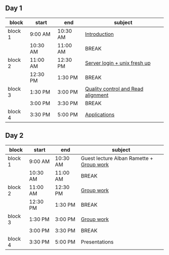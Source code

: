 
## Day 1

| block   	| start    	| end      	| subject                        	|
|---------	|----------	|----------	|--------------------------------	|
| block 1 	|  9:00 AM 	| 10:30 AM 	| [Introduction](course_material/introduction.md)                	|
|         	| 10:30 AM 	| 11:00 AM 	| BREAK                          	|
| block 2 	| 11:00 AM 	| 12:30 PM 	| [Server login + unix fresh up](course_material/server_login.md) 	|
|         	| 12:30 PM 	|  1:30 PM 	| BREAK                          	|
| block 3 	|  1:30 PM 	|  3:00 PM 	| [Quality control and Read alignment](course_material/qc_alignment.md)|
|         	|  3:00 PM 	|  3:30 PM 	| BREAK                          	|
| block 4 	|  3:30 PM 	|  5:00 PM 	| [Applications](course_material/applications.md)    	|

## Day 2

| block   	| start    	| end      	| subject                  	|
|---------	|----------	|----------	|--------------------------	|
| block 1 	| 9:00 AM  	| 10:30 AM 	| Guest lecture Alban Ramette + [Group work](course_material/group_work.md)          	|
|         	| 10:30 AM 	| 11:00 AM 	| BREAK                    	|
| block 2 	| 11:00 AM 	| 12:30 PM 	| [Group work](course_material/group_work.md)           	|
|         	| 12:30 PM 	| 1:30 PM  	| BREAK                    	|
| block 3 	| 1:30 PM  	| 3:00 PM  	| [Group work](course_material/group_work.md) 	|
|         	| 3:00 PM  	| 3:30 PM  	| BREAK                    	|
| block 4 	| 3:30 PM  	| 5:00 PM  	| Presentations               	|
